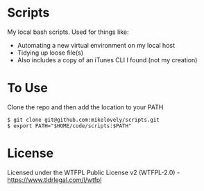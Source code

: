 
# Scripts

My local bash scripts. Used for things like:
 - Automating a new virtual environment on my local host
 - Tidying up loose file(s)
 - Also includes a copy of an iTunes CLI I found (not my creation)

# To Use

Clone the repo and then add the location to your PATH

```
$ git clone git@github.com:mikelovely/scripts.git
$ export PATH="$HOME/code/scripts:$PATH"
```

# License

Licensed under the WTFPL Public License v2 (WTFPL-2.0) - https://www.tldrlegal.com/l/wtfpl
